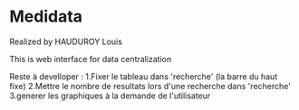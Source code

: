 # Medidata

Realized by HAUDUROY Louis

This is web interface for data centralization

Reste à develloper :
1.Fixer le tableau dans 'recherche' (la barre du haut fixe)
2.Mettre le nombre de resultats lors d'une recherche dans 'recherche'
3.generer les graphiques à la demande de l'utilisateur

